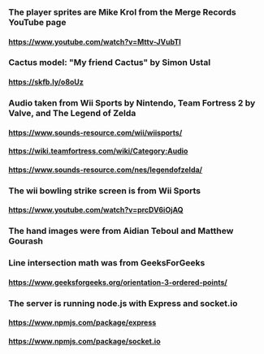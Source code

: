 ### The player sprites are Mike Krol from the Merge Records YouTube page
#### https://www.youtube.com/watch?v=Mttv-JVubTI

### Cactus model: "My friend Cactus" by Simon Ustal
#### https://skfb.ly/o8oUz

### Audio taken from Wii Sports by Nintendo, Team Fortress 2 by Valve, and The Legend of Zelda
#### https://www.sounds-resource.com/wii/wiisports/
#### https://wiki.teamfortress.com/wiki/Category:Audio
#### https://www.sounds-resource.com/nes/legendofzelda/

### The wii bowling strike screen is from Wii Sports
#### https://www.youtube.com/watch?v=prcDV6iOjAQ

### The hand images were from Aidian Teboul and Matthew Gourash

### Line intersection math was from GeeksForGeeks
#### https://www.geeksforgeeks.org/orientation-3-ordered-points/

### The server is running node.js with Express and socket.io
#### https://www.npmjs.com/package/express
#### https://www.npmjs.com/package/socket.io
